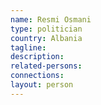 ```yaml
---
name: Resmi Osmani
type: politician
country: Albania
tagline:
description:
related-persons:
connections:
layout: person
---
```

